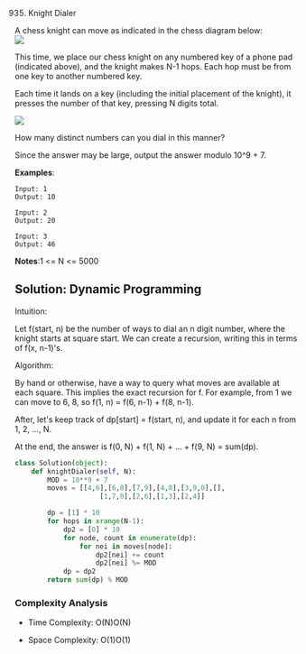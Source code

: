 935. Knight Dialer  

A chess knight can move as indicated in the chess diagram below:        
![](https://assets.leetcode.com/uploads/2018/10/12/knight.png)

This time, we place our chess knight on any numbered key of a phone pad
(indicated above), and the knight makes N-1 hops.  Each hop must be from one key
to another numbered key.

Each time it lands on a key (including the initial placement of the knight), it
presses the number of that key, pressing N digits total.

![](https://assets.leetcode.com/uploads/2018/10/30/keypad.png)

How many distinct numbers can you dial in this manner?

Since the answer may be large, output the answer modulo 10^9 + 7.

**Examples**:

```
Input: 1
Output: 10
```

```
Input: 2
Output: 20
```

```
Input: 3
Output: 46
```

**Notes**:1 <= N <= 5000

## Solution: Dynamic Programming

Intuition: 

Let f(start, n) be the number of ways to dial an n digit number, where the
knight starts at square start. We can create a recursion, writing this in terms
of f(x, n-1)'s.

Algorithm: 

By hand or otherwise, have a way to query what moves are available at each
square. This implies the exact recursion for f. For example, from 1 we can move
to 6, 8, so f(1, n) = f(6, n-1) + f(8, n-1).

After, let's keep track of dp[start] = f(start, n), and update it for each n
from 1, 2, ..., N.

At the end, the answer is f(0, N) + f(1, N) + ... + f(9, N) = sum(dp).

```python 
class Solution(object):
    def knightDialer(self, N):
        MOD = 10**9 + 7
        moves = [[4,6],[6,8],[7,9],[4,8],[3,9,0],[],
                     [1,7,0],[2,6],[1,3],[2,4]]

        dp = [1] * 10
        for hops in xrange(N-1):
            dp2 = [0] * 10
            for node, count in enumerate(dp):
                for nei in moves[node]:
                    dp2[nei] += count
                    dp2[nei] %= MOD
            dp = dp2
        return sum(dp) % MOD
```

### Complexity Analysis

- Time Complexity: O(N)O(N)

- Space Complexity: O(1)O(1)
